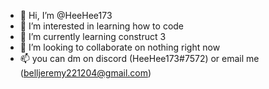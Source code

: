 - 👋 Hi, I’m @HeeHee173
- 👀 I’m interested in learning how to code
- 🌱 I’m currently learning construct 3 
- 💞️ I’m looking to collaborate on nothing right now
- 📫 you can dm on discord (HeeHee173#7572) or email me (belljeremy221204@gmail.com)

<!---
HeeHee173/HeeHee173 is a ✨ special ✨ repository because its `README.md` (this file) appears on your GitHub profile.
You can click the Preview link to take a look at your changes.
--->
